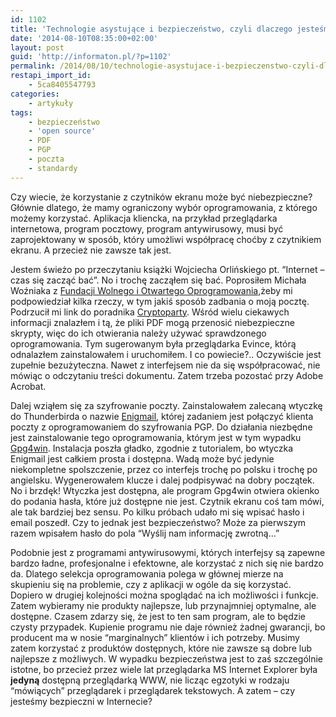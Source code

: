 ```yaml
---
id: 1102
title: 'Technologie asystujące i bezpieczeństwo, czyli dlaczego jesteśmy bardziej zagrożeni'
date: '2014-08-10T08:35:00+02:00'
layout: post
guid: 'http://informaton.pl/?p=1102'
permalink: /2014/08/10/technologie-asystujace-i-bezpieczenstwo-czyli-dlaczego-jestesmy-bardziej-zagrozeni/
restapi_import_id:
    - 5ca8405547793
categories:
    - artykuły
tags:
    - bezpieczeństwo
    - 'open source'
    - PDF
    - PGP
    - poczta
    - standardy
---
```


Czy wiecie, że korzystanie z czytników ekranu może być niebezpieczne? Głównie dlatego, że mamy ograniczony wybór oprogramowania, z którego możemy korzystać. Aplikacja kliencka, na przykład przeglądarka internetowa, program pocztowy, program antywirusowy, musi być zaprojektowany w sposób, który umożliwi współpracę choćby z czytnikiem ekranu. A przecież nie zawsze tak jest.

Jestem świeżo po przeczytaniu książki Wojciecha Orlińskiego pt. “Internet – czas się zacząć bać”. No i trochę zacząłem się bać. Poprosiłem Michała Woźniaka z [Fundacji Wolnego i Otwartego Oprogramowania,](https://fwioo.pl/)żeby mi podpowiedział kilka rzeczy, w tym jakiś sposób zadbania o moją pocztę. Podrzucił mi link do poradnika [Cryptoparty](https://www.cryptoparty.in/documentation/handbook). Wśród wielu ciekawych informacji znalazłem i tą, że pliki PDF mogą przenosić niebezpieczne skrypty, więc do ich otwierania należy używać sprawdzonego oprogramowania. Tym sugerowanym była przeglądarka Evince, którą odnalazłem zainstalowałem i uruchomiłem. I co powiecie?.. Oczywiście jest zupełnie bezużyteczna. Nawet z interfejsem nie da się współpracować, nie mówiąc o odczytaniu treści dokumentu. Zatem trzeba pozostać przy Adobe Acrobat.

Dalej wziąłem się za szyfrowanie poczty. Zainstalowałem zalecaną wtyczkę do Thunderbirda o nazwie [Enigmail](https://enigmail.net/home/index.php), której zadaniem jest połączyć klienta poczty z oprogramowaniem do szyfrowania PGP. Do działania niezbędne jest zainstalowanie tego oprogramowania, którym jest w tym wypadku [Gpg4win](http://gpg4win.org/). Instalacja poszła gładko, zgodnie z tutorialem, bo wtyczka Enigmail jest całkiem prosta i dostępna. Wadą może być jedynie niekompletne spolszczenie, przez co interfejs trochę po polsku i trochę po angielsku. Wygenerowałem klucze i dalej podpisywać na dobry początek. No i brzdęk! Wtyczka jest dostępna, ale program Gpg4win otwiera okienko do podania hasła, które już dostępne nie jest. Czytnik ekranu coś tam mówi, ale tak bardziej bez sensu. Po kilku próbach udało mi się wpisać hasło i email poszedł. Czy to jednak jest bezpieczeństwo? Może za pierwszym razem wpisałem hasło do pola “Wyślij nam informację zwrotną…”

Podobnie jest z programami antywirusowymi, których interfejsy są zapewne bardzo ładne, profesjonalne i efektowne, ale korzystać z nich się nie bardzo da. Dlatego selekcja oprogramowania polega w głównej mierze na skupieniu się na problemie, czy z aplikacji w ogóle da się korzystać. Dopiero w drugiej kolejności można spoglądać na ich możliwości i funkcje. Zatem wybieramy nie produkty najlepsze, lub przynajmniej optymalne, ale dostępne. Czasem zdarzy się, że jest to ten sam program, ale to będzie czysty przypadek. Kupienie programu nie daje również żadnej gwarancji, bo producent ma w nosie “marginalnych” klientów i ich potrzeby. Musimy zatem korzystać z produktów dostępnych, które nie zawsze są dobre lub najlepsze z możliwych. W wypadku bezpieczeństwa jest to zaś szczególnie istotne, bo przecież przez wiele lat przeglądarka MS Internet Explorer była **jedyną** dostępną przeglądarką WWW, nie licząc egzotyki w rodzaju “mówiących” przeglądarek i przeglądarek tekstowych. A zatem – czy jesteśmy bezpieczni w Internecie?